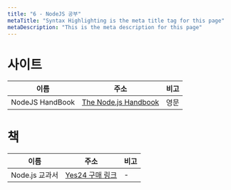 ```yaml
---
title: "6 - NodeJS 공부"
metaTitle: "Syntax Highlighting is the meta title tag for this page"
metaDescription: "This is the meta description for this page"
---
```


# 사이트   

|이름|주소|비고|
|---|---------------------|-----|
|NodeJS HandBook|[The Node.js Handbook](http://s3.amazonaws.com/arena-attachments/2675724/d5bbd7101305d35f84c6bac5773f0320.pdf?1536536019)|영문|

# 책  

|이름|주소|비고|
|---|---------------------|-----|
|Node.js 교과서|[Yes24 구매 링크](http://www.yes24.com/Product/Goods/62597864)|-|